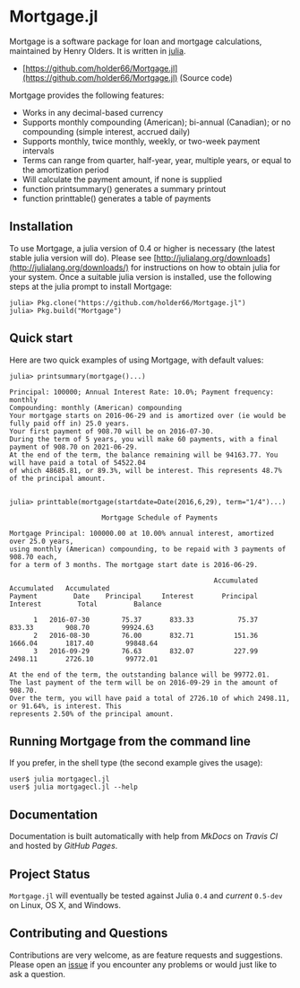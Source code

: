 
<a id='Mortgage.jl-1'></a>

# Mortgage.jl


Mortgage is a software package for loan and mortgage calculations, maintained by Henry Olders. It is written in [julia](http://www.julialang.org).


  * [https://github.com/holder66/Mortgage.jl](https://github.com/holder66/Mortgage.jl) (Source code)


Mortgage provides the following features:


  * Works in any decimal-based currency
  * Supports monthly compounding (American); bi-annual (Canadian); or no compounding (simple interest, accrued daily)
  * Supports monthly, twice monthly, weekly, or two-week payment intervals
  * Terms can range from quarter, half-year, year, multiple years, or equal to the amortization period
  * Will calculate the payment amount, if none is supplied
  * function printsummary() generates a summary printout
  * function printtable() generates a table of payments


<a id='Installation-1'></a>

## Installation


To use Mortgage, a julia version of 0.4 or higher is necessary (the latest stable julia version will do). Please see [http://julialang.org/downloads](http://julialang.org/downloads/) for instructions on how to obtain julia for your system. Once a suitable julia version is installed, use the following steps at the julia prompt to install Mortgage:


```
julia> Pkg.clone("https://github.com/holder66/Mortgage.jl")
julia> Pkg.build("Mortgage")
```


<a id='Quick-start-1'></a>

## Quick start


Here are two  quick examples of using Mortgage, with default values:


```
julia> printsummary(mortgage()...)

Principal: 100000; Annual Interest Rate: 10.0%; Payment frequency: monthly
Compounding: monthly (American) compounding
Your mortgage starts on 2016-06-29 and is amortized over (ie would be fully paid off in) 25.0 years.
Your first payment of 908.70 will be on 2016-07-30.
During the term of 5 years, you will make 60 payments, with a final payment of 908.70 on 2021-06-29.
At the end of the term, the balance remaining will be 94163.77. You will have paid a total of 54522.04
of which 48685.81, or 89.3%, will be interest. This represents 48.7% of the principal amount.


julia> printtable(mortgage(startdate=Date(2016,6,29), term="1/4")...)

                       Mortgage Schedule of Payments
					   
Mortgage Principal: 100000.00 at 10.00% annual interest, amortized over 25.0 years,
using monthly (American) compounding, to be repaid with 3 payments of 908.70 each,
for a term of 3 months. The mortgage start date is 2016-06-29.
	
                                                   Accumulated   Accumulated   Accumulated
Payment         Date    Principal     Interest       Principal      Interest         Total         Balance

      1   2016-07-30        75.37       833.33           75.37        833.33        908.70        99924.63
      2   2016-08-30        76.00       832.71          151.36       1666.04       1817.40        99848.64
      3   2016-09-29        76.63       832.07          227.99       2498.11       2726.10        99772.01
	  
At the end of the term, the outstanding balance will be 99772.01.
The last payment of the term will be on 2016-09-29 in the amount of 908.70.
Over the term, you will have paid a total of 2726.10 of which 2498.11, or 91.64%, is interest. This
represents 2.50% of the principal amount.
```


<a id='Running-Mortgage-from-the-command-line-1'></a>

## Running Mortgage from the command line


If you prefer, in the shell type (the second example gives the usage):


```
user$ julia mortgagecl.jl
user$ julia mortgagecl.jl --help
```


<a id='Documentation-1'></a>

## Documentation


Documentation is built automatically with help from *MkDocs* on *Travis CI* and hosted by *GitHub Pages*.


<a id='Project-Status-1'></a>

## Project Status


`Mortgage.jl` will eventually be tested against Julia `0.4` and *current* `0.5-dev` on Linux, OS X, and Windows.


<a id='Contributing-and-Questions-1'></a>

## Contributing and Questions


Contributions are very welcome, as are feature requests and suggestions. Please open an [issue][issues-url] if you encounter any problems or would just like to ask a question.


[issues-url]: https://github.com/holder66/Mortgage.jl/issues

